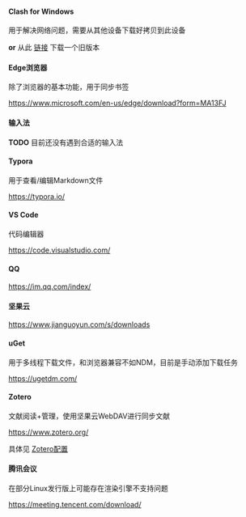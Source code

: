 #### Clash for Windows

用于解决网络问题，需要从其他设备下载好拷贝到此设备

**or** 从此 [链接](https://cvws.icloud-content.com.cn/B/AaI4k_bKypLbJMJz1yXSWcyRIM4RAYUprBsYyxCyOjIKrWT_62GaKSmB/Clash.for.Windows-0.20.30-x64-linux.tar.gz?o=ApzGfz4ziPelnN7ZjsvI0g8I7HBDbNm90It80MHhxSQh&v=1&x=3&a=CAogjDDfZPSiI_OHd-BwpHxNxNyybZuM2Mm5QnHMsMilsNsSbxD6yLOnmzEY-qWPqZsxIgEAUgSRIM4RWgSaKSmBaid3zk_S2Mfq1-oh0nliIyVsWTEkBl3M1p6rRnwgJqK16uC5OPewYZxyJ0-wXv6hiwkBnSmbKSauH6QvsjnY_w7uZTQYZzCaPWh4BZTMxU86Kg&e=1690961171&fl=&r=92ddebfa-61f9-486a-9df4-9242052c7598-1&k=U8puK7ePAg-A9wW5nw5NGw&ckc=com.apple.clouddocs&ckz=com.apple.CloudDocs&p=220&s=LvWQwHNzQhfmjxq47mAst8RbUpA) 下载一个旧版本

#### Edge浏览器

除了浏览器的基本功能，用于同步书签

https://www.microsoft.com/en-us/edge/download?form=MA13FJ

#### 输入法

**TODO** 目前还没有遇到合适的输入法

#### Typora

用于查看/编辑Markdown文件

https://typora.io/

#### VS Code

代码编辑器

https://code.visualstudio.com/

#### QQ

https://im.qq.com/index/

#### 坚果云

https://www.jianguoyun.com/s/downloads

#### uGet

用于多线程下载文件，和浏览器兼容不如NDM，目前是手动添加下载任务

https://ugetdm.com/

#### Zotero

文献阅读+管理，使用坚果云WebDAV进行同步文献

https://www.zotero.org/

具体见 [Zotero配置](Zotero.md)

#### 腾讯会议

在部分Linux发行版上可能存在渲染引擎不支持问题

https://meeting.tencent.com/download/